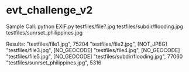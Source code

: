 # evt_challenge_v2

Sample Call:
python EXIF.py testfiles/file?.jpg testfiles/subdir/flooding.jpg testfiles/sunrset_philippines.jpg

Results:
"testfiles/file1.jpg", 75204
"testfiles/file2.jpg", [NOT_JPEG]
"testfiles/file3.jpg", [NO_GEOCODE]
"testfiles/file4.jpg", [NO_GEOCODE]
"testfiles/file5.jpg", [NO_GEOCODE]
"testfiles/subdir/flooding.jpg", 77060
"testfiles/sunrset_philippines.jpg", 5316


